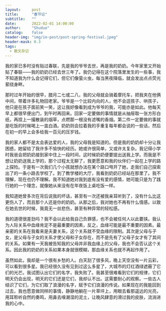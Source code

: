 ```yaml
---
layout:     post
title:      "春节记"
subtitle:   ""
date:       2022-02-01 14:00:00
author:     "Shuduo"
catalog:    false
header-img: "img/in-post/post-spring-festival.jpeg"
header-mask: 0.3
tags:
  - 散文杂记
---
```


我的家已多时没有贴过春联，先是我的爷爷去世，再是我的奶奶。今年家里又开始贴了春联——我的奶奶已经去世三年了。我仍记得在这个院落里发生的一些事，我不知道我为什么会记得它们，但它们像萤火虫，每当黑夜降临，就会发出点点荧光萦绕身畔。

那时过年开始的很早，腊月二七或二八，我的父母就会骑着摩托车，把我夹在他俩中间，带着许多礼物回老家。爷爷是一个比较内向的人，他不会逗孩子、哄孩子，他只是在孩子面前笑一笑，这让我好像看到成为爷爷的我，可能亦是如此。他每天早上都很早便出门，到午时再回来。回家一定要做的事情就是从抽屉取一张方形白纸，再捏上一撮散装的烟草，点燃那一根没有滤嘴的香烟。第二件一定要做的事就是吃饭的时候喝上一盅白酒。奶奶则会拉着我的手重复每年都会说的一些话，然后在初一的早上会多给我一百元的压岁钱。

我的家人都不是太会表达爱的人，我的父母我是知道的。但是我的奶奶却十分让我困惑，她留给了我许多不愉快的经历。她或许很简单，又或许太复杂。我记得小学时我爸会把奶奶接到家中住上一段时间，这时候奶奶便要提出送我上学。而我是不想让奶奶送我上学的，那个过程太无聊了，我更愿意和我的伙伴们一起在上学的路上探险。于是有一次我们几个小孩就想办法在某个路口甩开了她，走我们自己探索出了的一条小路去学校了。到了教学楼的大厅，我看到奶奶已经站在那里了。我不理解，现在也仍不理解。我不知道她对我到底有没有爱的感情，她可能只是为了践行她的一个理念，就像她从来没有在年夜饭上桌吃饭一样。

我知道她曾多次在背后说我的坏话，甚至有一次还被我亲耳听到了，没有什么比这更伤人了，而且那个人还是你的奶奶。从那之后，我对她也不再有什么情感。以致在她去世的时候，我竟无一丝悲伤，甚至有种异常的轻松感。

我的道德很差劲吗？我不会以此给我自己负罪感，也不会被任何人以此要挟。我认为人际关系中血缘肯定不是最重要的因素，反之，血缘可能是最不重要的因素。最亲密的关系在我看来是夫妻关系，这个关系就不受血缘的限制。其次是父母与子女，是父母与子女的关系才使父母和子女存在，而不是先有了父母子女才有了其间的关系。如果有一天我被告知我的父母并非我血缘上的父母，我也不会否认这个关系。因此我的奶奶的关系如果本身就很模糊，那血缘关系也就不再起作用了。
 
虽然如此，我却是一个很有乡愁的人。白天刮了很多风，晚上天空没有一片云彩，可以看到很多星。我已经很久没有见到过这么多星了，大城市的灯红酒绿遮蔽了它们的光芒。我试图认出它们的名字，我失败了。我甚至很难看到它们的规律，它们明天仍会出现，明天的它们还是它们，我却认不出。这需要耐心的观察。一些古人结识了它们，为它们取了浪漫的名字，赋予它们浪漫的传说。如果现在的我能回到过去，我也愿意做同样的事情，静静地躺在一片草坪上，用眼去看那遥远的光亮，用耳聆听自然的奏鸣，用鼻去嗅潮湿的泥土，让晚风肆意的滑过我的皮肤，流淌进我的心中。

